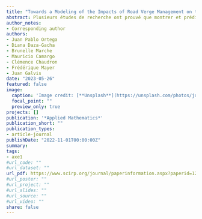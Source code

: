 ```yaml
---
title: "Towards a Modeling of the Impacts of Road Verge Management on the Pollination Service Using System Dynamics: A Case Study in France"
abstract: Plusieurs études de recherche ont prouvé que montrer et prédire l'impact de l'activité humaine sur les services écosystémiques sera essentiel pour sensibiliser les parties prenantes et décider de la manière d'interagir avec l'environnement de manière plus durable. Dans ce sens, les écosystèmes connus sous le nom de bords de route sont particulièrement importants en raison de leur étendue et de leur surface à l'échelle internationale, ainsi que de leur rôle dans l'atténuation des dommages causés par les routes. La pollinisation des plantes par les insectes est l'un des services écosystémiques les plus importants. En raison de leur nature et du fait qu'ils s'étendent sur divers paysages, les bords de route peuvent contribuer à la préservation d'écosystèmes sains, à condition que des pratiques de gestion adaptées soient mises en place. Cette recherche constitue la première tentative de développer un modèle basé sur la dynamique des systèmes visant à estimer l'impact écologique et économique de l'entretien des bords de route sur le service de pollinisation en France. Les stratégies d'entretien des bords de route sont simulées pour comparer leur efficacité. Les résultats montrent qu'il existe des moyens d'améliorer les stratégies d'entretien actuelles en termes de valeur de la pollinisation, mais aussi que le modèle doit tenir compte d'autres services écosystémiques et d'effets synergiques qui pourraient influencer davantage la pollinisation afin d'obtenir des estimations plus précises.
author_notes:
- Corresponding author
authors:
- Juan Pablo Ortega
- Diana Daza-Gacha
- Brunelle Marche
- Mauricio Camargo
- Clémence Chaudron 
- Frédérique Mayer 
- Juan Galvis
date: "2023-05-26"
featured: false
image:
  caption: 'Image credit: [**Unsplash**](https://unsplash.com/photos/jdD8gXaTZsc)'
  focal_point: ""
  preview_only: true
projects: []
publication: '*Applied Mathematics*'
publication_short: ""
publication_types:
- article-journal
publishDate: "2022-11-01T00:00:00Z"
summary: 
tags:
- axe1
#url_code: ""
#url_dataset: ""
url_pdf: https://www.scirp.org/journal/paperinformation.aspx?paperid=125387
#url_poster: ""
#url_project: ""
#url_slides: ""
#url_source: ""
#url_video: ""
share: false
---
```



